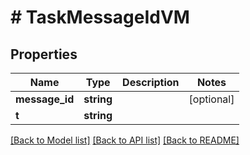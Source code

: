 # # TaskMessageIdVM

## Properties

Name | Type | Description | Notes
------------ | ------------- | ------------- | -------------
**message_id** | **string** |  | [optional]
**t** | **string** |  |

[[Back to Model list]](../../README.md#models) [[Back to API list]](../../README.md#endpoints) [[Back to README]](../../README.md)
